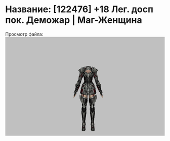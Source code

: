 # Название: [122476] +18 Лег. досп пок. Деможар | Маг-Женщина

Просмотр файла:
![p050034.png](p050034.png)